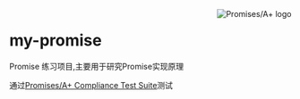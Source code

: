 <a href="http://promises-aplus.github.com/promises-spec">
    <img src="http://promises-aplus.github.com/promises-spec/assets/logo-small.png"
         align="right" alt="Promises/A+ logo" />
</a>

# my-promise

Promise 练习项目,主要用于研究Promise实现原理

通过[Promises/A+ Compliance Test Suite](https://github.com/promises-aplus/promises-tests)测试
